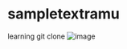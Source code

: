 # sampletextramu
learning git clone
![image](https://github.com/technicalvizag/sampletextramu/assets/89410287/aaa6f56a-e9e6-4e1c-96f2-b49dfed8510a)
